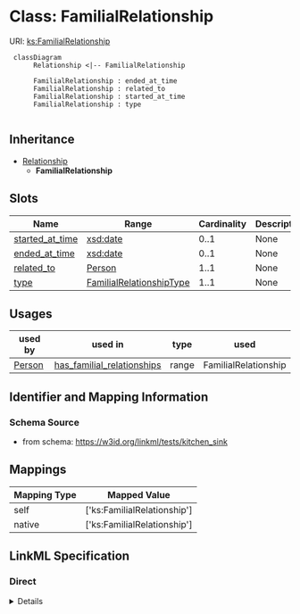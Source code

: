 # Class: FamilialRelationship




URI: [ks:FamilialRelationship](https://w3id.org/linkml/tests/kitchen_sink/FamilialRelationship)




```mermaid
 classDiagram
      Relationship <|-- FamilialRelationship
      
      FamilialRelationship : ended_at_time
      FamilialRelationship : related_to
      FamilialRelationship : started_at_time
      FamilialRelationship : type
      

```





## Inheritance
* [Relationship](Relationship.md)
    * **FamilialRelationship**



## Slots

| Name | Range | Cardinality | Description  | Info |
| ---  | --- | --- | --- | --- |
| [started_at_time](started_at_time.md) | [xsd:date](http://www.w3.org/2001/XMLSchema#date) | 0..1 | None  | . |
| [ended_at_time](ended_at_time.md) | [xsd:date](http://www.w3.org/2001/XMLSchema#date) | 0..1 | None  | . |
| [related_to](related_to.md) | [Person](Person.md) | 1..1 | None  | . |
| [type](type.md) | [FamilialRelationshipType](FamilialRelationshipType.md) | 1..1 | None  | . |


## Usages


| used by | used in | type | used |
| ---  | --- | --- | --- |
| [Person](Person.md) | [has_familial_relationships](has_familial_relationships.md) | range | FamilialRelationship |



## Identifier and Mapping Information







### Schema Source


* from schema: https://w3id.org/linkml/tests/kitchen_sink







## Mappings

| Mapping Type | Mapped Value |
| ---  | ---  |
| self | ['ks:FamilialRelationship'] |
| native | ['ks:FamilialRelationship'] |


## LinkML Specification

<!-- TODO: investigate https://stackoverflow.com/questions/37606292/how-to-create-tabbed-code-blocks-in-mkdocs-or-sphinx -->

### Direct

<details>
```yaml
name: FamilialRelationship
from_schema: https://w3id.org/linkml/tests/kitchen_sink
is_a: Relationship
slot_usage:
  type:
    name: type
    range: FamilialRelationshipType
    required: true
  related to:
    name: related to
    range: Person
    required: true

```
</details>

### Induced

<details>
```yaml
name: FamilialRelationship
from_schema: https://w3id.org/linkml/tests/kitchen_sink
is_a: Relationship
slot_usage:
  type:
    name: type
    range: FamilialRelationshipType
    required: true
  related to:
    name: related to
    range: Person
    required: true
attributes:
  started at time:
    name: started at time
    from_schema: https://w3id.org/linkml/tests/core
    slot_uri: prov:startedAtTime
    alias: started_at_time
    owner: FamilialRelationship
    range: date
  ended at time:
    name: ended at time
    from_schema: https://w3id.org/linkml/tests/core
    slot_uri: prov:endedAtTime
    alias: ended_at_time
    owner: FamilialRelationship
    range: date
  related to:
    name: related to
    from_schema: https://w3id.org/linkml/tests/kitchen_sink
    alias: related_to
    owner: FamilialRelationship
    range: Person
    required: true
  type:
    name: type
    from_schema: https://w3id.org/linkml/tests/kitchen_sink
    alias: type
    owner: FamilialRelationship
    range: FamilialRelationshipType
    required: true

```
</details>